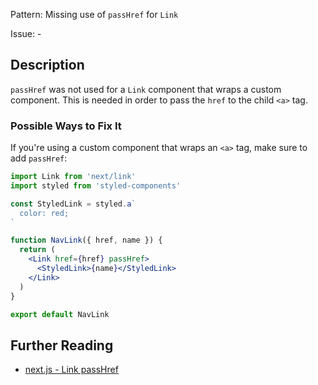 Pattern: Missing use of `passHref` for `Link`

Issue: -

## Description

`passHref` was not used for a `Link` component that wraps a custom component. This is needed in order to pass the `href` to the child `<a>` tag.

### Possible Ways to Fix It

If you're using a custom component that wraps an `<a>` tag, make sure to add `passHref`:

```jsx
import Link from 'next/link'
import styled from 'styled-components'

const StyledLink = styled.a`
  color: red;
`

function NavLink({ href, name }) {
  return (
    <Link href={href} passHref>
      <StyledLink>{name}</StyledLink>
    </Link>
  )
}

export default NavLink
```

## Further Reading

* [next.js - Link passHref](https://nextjs.org/docs/messages/link-passhref)